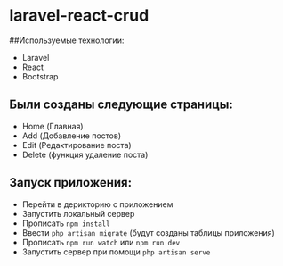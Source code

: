 # laravel-react-crud
##Используемые технологии:
- Laravel
- React
- Bootstrap
## Были созданы следующие страницы:
- Home (Главная)
- Add (Добавление постов)
- Edit (Редактирование поста)
- Delete (функция удаление поста)
## Запуск приложения:
- Перейти в дерикторию с приложением
- Запустить локальный сервер
- Прописать `npm install`
- Ввести `php artisan migrate` (будут созданы таблицы приложения)
- Прописать `npm run watch` или `npm run dev`
- Запустить сервер при помощи `php artisan serve`
